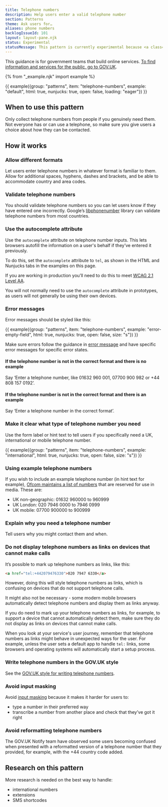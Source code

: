 ```yaml
---
title: Telephone numbers
description: Help users enter a valid telephone number
section: Patterns
theme: Ask users for…
aliases: phone numbers
backlogIssueId: 101
layout: layout-pane.njk
status: Experimental
statusMessage: This pattern is currently experimental because <a class="govuk-link" href="#research-on-this-pattern">more research</a> is needed to validate it.
---
```


This guidance is for government teams that build online services. [To find information and services for the public, go to GOV.UK](https://www.gov.uk/).

{% from "_example.njk" import example %}

{{ example({group: "patterns", item: "telephone-numbers", example: "default", html: true, nunjucks: true, open: false, loading: "eager"}) }}

## When to use this pattern

Only collect telephone numbers from people if you genuinely need them. Not everyone has or can use a telephone, so make sure you give users a choice about how they can be contacted.

## How it works

### Allow different formats

Let users enter telephone numbers in whatever format is familiar to them. Allow for additional spaces, hyphens, dashes and brackets, and be able to accommodate country and area codes.

### Validate telephone numbers

You should validate telephone numbers so you can let users know if they have entered one incorrectly. Google’s [libphonenumber](https://github.com/googlei18n/libphonenumber) library can validate telephone numbers from most countries.

### Use the autocomplete attribute

Use the `autocomplete` attribute on telephone number inputs. This lets browsers autofill the information on a user's behalf if they’ve entered it previously.

To do this, set the `autocomplete` attribute to `tel`, as shown in the HTML and Nunjucks tabs in the examples on this page.

If you are working in production you’ll need to do this to meet [WCAG 2.1 Level AA](https://www.w3.org/WAI/WCAG21/Understanding/identify-input-purpose.html).

You will not normally need to use the `autocomplete` attribute in prototypes, as users will not generally be using their own devices.

### Error messages

Error messages should be styled like this:

{{ example({group: "patterns", item: "telephone-numbers", example: "error-empty-field", html: true, nunjucks: true, open: false, size: "s"}) }}

Make sure errors follow the guidance in [error message](/components/error-message/) and have specific error messages for specific error states.

#### If the telephone number is not in the correct format and there is no example

Say ‘Enter a telephone number, like 01632 960 001, 07700 900 982 or +44 808 157 0192’.

#### If the telephone number is not in the correct format and there is an example

Say ‘Enter a telephone number in the correct format’.

### Make it clear what type of telephone number you need

Use the form label or hint text to tell users if you specifically need a UK, international or mobile telephone number.

{{ example({group: "patterns", item: "telephone-numbers", example: "international", html: true, nunjucks: true, open: false, size: "s"}) }}

### Using example telephone numbers

If you wish to include an example telephone number (in hint text for example), [Ofcom maintains a list of numbers](https://www.ofcom.org.uk/phones-telecoms-and-internet/information-for-industry/numbering/numbers-for-drama) that are reserved for use in media. These are:

- UK non-geographic: 01632 960000 to 960999
- UK London: 020 7946 0000 to 7946 0999
- UK mobile: 07700 900000 to 900999

### Explain why you need a telephone number

Tell users why you might contact them and when.

### Do not display telephone numbers as links on devices that cannot make calls

It’s possible to mark up telephone numbers as links, like this:

```html
<a href="tel:+442079476330">020 7947 6330</a>
```

However, doing this will style telephone numbers as links, which is confusing on devices that do not support telephone calls.

It might also not be necessary - some modern mobile browsers automatically detect telephone numbers and display them as links anyway.

If you do need to mark up your telephone numbers as links, for example, to support a device that cannot automatically detect them, make sure they do not display as links on devices that cannot make calls.

When you look at your service's user journey, remember that telephone numbers as links might behave in unexpected ways for the user. For example, unless the user sets a default app to handle `tel:` links, some browsers and operating systems will automatically start a setup process.

### Write telephone numbers in the GOV.UK style

See the [GOV.UK style for writing telephone numbers](https://www.gov.uk/guidance/style-guide/a-to-z-of-gov-uk-style#telephone-numbers).

### Avoid input masking

Avoid [input masking](https://css-tricks.com/input-masking/) because it makes it harder for users to:

- type a number in their preferred way
- transcribe a number from another place and check that they’ve got it right

### Avoid reformatting telephone numbers

The GOV.UK Notify team have observed some users becoming confused when presented with a reformatted version of a telephone number that they provided, for example, with the +44 country code added.

## Research on this pattern

More research is needed on the best way to handle:

- international numbers
- extensions
- SMS shortcodes
